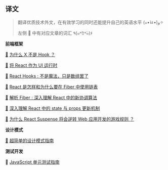 译文
-----

> 翻译优质技术外文，在有效学习的同时还能提升自己的英语水平  (๑•̀ㅂ•́)و✧
>
> 左侧 :book: 中有对应文章的词汇  ٩(๑˃́ꇴ˂̀๑)۶

**前端框架**

[:book:](./why-isnt-x-a-hook/words.md)  [为什么 X 不是 Hook ？](./why-isnt-x-a-hook/index.md)

[:book:](./react-as-a-ui-runtime/words.md)  [将 React 作为 UI 运行时](./react-as-a-ui-runtime/index.md)

[:book:](./react-hooks-not-magic-just-arrays/words.md)  [React Hooks : 不是魔法，只是数组罢了](./react-hooks-not-magic-just-arrays/index.md)

[:book:](./the-how-and-why-on-reacts-usage-of-linkedlist-in-fiber-to-walk-the-components-tree/words.md)  [React 是怎样和为什么要在 Fiber 中使用链表](./the-how-and-why-on-reacts-usage-of-linkedlist-in-fiber-to-walk-the-components-tree/index.md)

[:book:](./inside-fiber-in-depth-overview-of-the-new-reconciliation-algorithm-in-react/words.md)  [解析 Fiber : 深入理解 React 中的新协调算法](./inside-fiber-in-depth-overview-of-the-new-reconciliation-algorithm-in-react/index.md)

[:book:](./in-depth-explanation-of-state-and-props-update-in-react/words.md)  [深入理解 React 中的 state 与 props 更新机制](./in-depth-explanation-of-state-and-props-update-in-react/index.md)

[:book:](./why-react-suspense-will-be-a-game-changer/words.md)  [为什么 React Suspense 将会逆转 Web 应用开发的游戏规则 ？](./why-react-suspense-will-be-a-game-changer/index.md)

**设计模式**

[:book:](./design-patterns-for-humans/words.md)  [超简单的设计模式指南](./design-patterns-for-humans/index.md)

**测试开发**

:book:  [JavaScript 单元测试指南](./unit-testing-guide-in-javascript/index.md)

